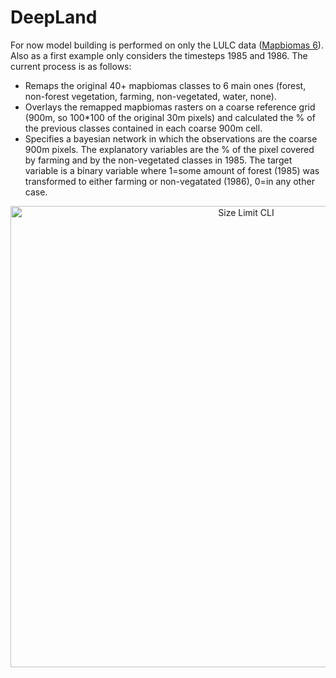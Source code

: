 # DeepLand

For now model building is performed on only the LULC data (<a href="https://mapbiomas.org/en/download">Mapbiomas 6</a>). 
Also as a first example only considers the timesteps 1985 and 1986. The current process is as follows:

* Remaps the original 40+ mapbiomas classes to 6 main ones (forest, non-forest vegetation, farming, non-vegetated, water, none).
* Overlays the remapped mapbiomas rasters on a coarse reference grid (900m, so 100*100 of the original 30m pixels) and calculated the % of the previous classes contained in each coarse 900m cell.
* Specifies a bayesian network in which the observations are the coarse 900m pixels. The explanatory variables are the % of the pixel covered by farming and by the non-vegetated classes in 1985. The target variable is a binary variable where 1=some amount of forest (1985) was transformed to either farming or non-vegatated (1986), 0=in any other case.

<p align="center">
  <img src="./imgs/1.firstbn.png" alt="Size Limit CLI" width="738">
</p> 

 

 
